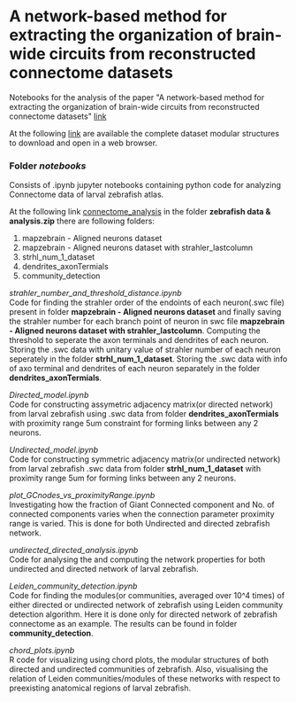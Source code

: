 # A network-based method for extracting the organization of brain-wide circuits from reconstructed connectome datasets 

Notebooks for the analysis of the paper "A network-based method for extracting the organization of brain-wide circuits from reconstructed connectome datasets" [link](https://www.biorxiv.org/content/10.1101/2023.05.21.541471v1)

At the following [link](https://drive.google.com/drive/folders/1AsEaiju3l62fbwv-SrANfvTJyCqwd_4N?usp=sharing) are available the complete dataset modular structures to download and open in a web browser. 

### Folder *notebooks*
Consists of .ipynb jupyter notebooks containing python code for analyzing Connectome data of larval zebrafish atlas.<br />

At the following link [connectome_analysis](https://zenodo.org/records/15102704?preview=1&token=eyJhbGciOiJIUzUxMiJ9.eyJpZCI6IjliMGQyMDczLTExNTktNDQ2ZS05NmI0LWVhMWJhODQ0N2E0NSIsImRhdGEiOnt9LCJyYW5kb20iOiJiMTg1NjI1ZGNkMGMyYTk1NDVjNDQ3ZDkzMTg4NmMxYiJ9.CTW09V7S8EDh_v7JupktYH5-yJ6GpYNhumSfZee56R2hOezkIQtYMwsb2BxBBrIZm1x5X8A_KOzetTpDeziSlA) in the folder **zebrafish data & analysis.zip** there are following folders: 
1. mapzebrain - Aligned neurons dataset
2. mapzebrain - Aligned neurons dataset with strahler_lastcolumn
3. strhl_num_1_dataset
4. dendrites_axonTermials
5. community_detection

   
*strahler_number_and_threshold_distance.ipynb*<br />
Code for finding the strahler order of the endoints of each neuron(.swc file) present in folder **mapzebrain - Aligned neurons dataset** and finally saving the strahler number for each branch point of neuron in swc file **mapzebrain - Aligned neurons dataset with strahler_lastcolumn**. Computing the threshold to seperate the axon terminals and dendrites of each neuron. Storing the .swc data with unitary value of strahler number of each neuron seperately in the folder **strhl_num_1_dataset**. Storing the .swc data with info of axo terminal and dendrites of each neuron separately in the folder **dendrites_axonTermials**.  

*Directed_model.ipynb*<br />
Code for constructing assymetric adjacency matrix(or directed network) from larval zebrafish using .swc data from folder **dendrites_axonTermials** with proximity range 5um constraint for forming links between any 2 neurons. 

*Undirected_model.ipynb*<br />
Code for constructing symmetric adjacency matrix(or undirected network) from larval zebrafish .swc data from folder **strhl_num_1_dataset** with proximity range 5um for forming links between any 2 neurons.

*plot_GCnodes_vs_proximityRange.ipynb*<br />
Investigating how the fraction of Giant Connected component and No. of connected components varies when the connection parameter proximity range is varied. This is done for both Undirected and directed zebrafish network.

*undirected_directed_analysis.ipynb*<br />
Code for analysing the and computing the network properties for both undirected and directed network of larval zebrafish.

*Leiden_community_detection.ipynb*<br />
Code for finding the modules(or communities, averaged over 10^4 times) of either directed or undirected network of zebrafish using Leiden community detection algorithm. Here it is done only for directed network of zebrafish connectome as an example. The results can be found in folder **community_detection**.

*chord_plots.ipynb*<br />
R code for visualizing using chord plots, the modular structures of both directed and undirected communities of zebrafish. Also, visualising the relation of Leiden communities/modules of these networks with respect to preexisting anatomical regions of larval zebrafish.  



